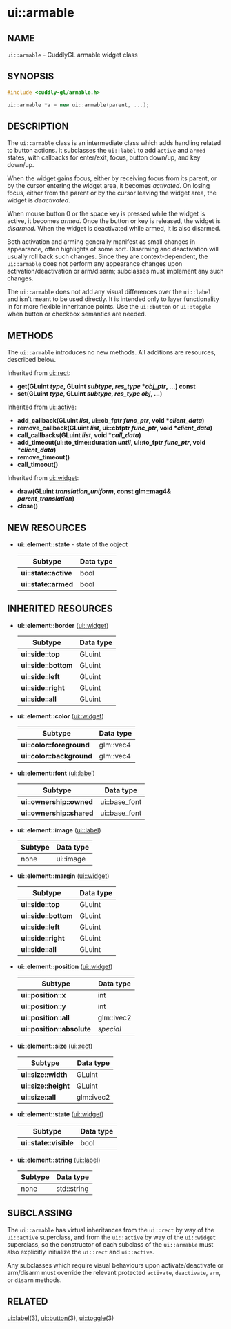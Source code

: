 ui::armable
===========

## NAME ##

`ui::armable` - CuddlyGL armable widget class

## SYNOPSIS ##

```cpp
#include <cuddly-gl/armable.h>

ui::armable *a = new ui::armable(parent, ...);
```

## DESCRIPTION ##

The `ui::armable` class is an intermediate class which adds handling
related to button actions.  It subclasses the `ui::label` to add
`active` and `armed` states, with callbacks for enter/exit, focus,
button down/up, and key down/up.

When the widget gains focus, either by receiving focus from its
parent, or by the cursor entering the widget area, it becomes
*activated*.  On losing focus, either from the parent or by the cursor
leaving the widget area, the widget is *deactivated*.

When mouse button 0 or the space key is pressed while the widget is
active, it becomes *armed*.  Once the button or key is released, the
widget is *disarmed*.  When the widget is deactivated while armed, it
is also disarmed.

Both activation and arming generally manifest as small changes in
appearance, often highlights of some sort.  Disarming and deactivation
will usually roll back such changes.  Since they are
context-dependent, the `ui::armable` does not perform any appearance
changes upon activation/deactivation or arm/disarm; subclasses must
implement any such changes.

The `ui::armable` does not add any visual differences over the
`ui::label`, and isn't meant to be used directly.  It is intended only
to layer functionality in for more flexible inheritance points.  Use
the `ui::button` or `ui::toggle` when button or checkbox semantics are
needed.

## METHODS ##

The `ui::armable` introduces no new methods.  All additions are
resources, described below.

Inherited from [ui::rect](ui-rect.md):

* **get(GLuint _type_, GLuint _subtype_, _res_type_ \*_obj_ptr_, ...) const**
* **set(GLuint _type_, GLuint _subtype_, _res_type_ _obj_, ...)**

Inherited from [ui::active](ui-active.md):

* **add_callback(GLuint _list_, ui::cb_fptr _func_ptr_, void \*_client_data_)**
* **remove_callback(GLuint _list_, ui::cbfptr _func_ptr_, void \*_client_data_)**
* **call_callbacks(GLuint _list_, void \*_call_data_)**
* **add_timeout(ui::to_time::duration _until_, ui::to_fptr _func_ptr_, void \*_client_data_)**
* **remove_timeout()**
* **call_timeout()**

Inherited from [ui::widget](ui-widget.md):

* **draw(GLuint _translation_uniform_, const glm::mag4& _parent_translation_)**
* **close()**

## NEW RESOURCES ##

* **ui::element::state** - state of the object

  | Subtype               | Data type |
  | --------------------- | --------- |
  | **ui::state::active** | bool      |
  | **ui::state::armed**  | bool      |

## INHERITED RESOURCES ##

* **ui::element::border** ([ui::widget](ui-widget.md))

  | Subtype              | Data type |
  | -------------------- | --------- |
  | **ui::side::top**    | GLuint    |
  | **ui::side::bottom** | GLuint    |
  | **ui::side::left**   | GLuint    |
  | **ui::side::right**  | GLuint    |
  | **ui::side::all**    | GLuint    |

* **ui::element::color** ([ui::widget](ui-widget.md))

  | Subtype                   | Data type |
  | ------------------------- | --------- |
  | **ui::color::foreground** | glm::vec4 |
  | **ui::color::background** | glm::vec4 |

* **ui::element::font** ([ui::label](ui-label.md))

  | Subtype                   | Data type     |
  | ------------------------- | ------------- |
  | **ui::ownership::owned**  | ui::base_font |
  | **ui::ownership::shared** | ui::base_font |

* **ui::element::image** ([ui::label](ui-label.md))

  | Subtype | Data type |
  | ------- | --------- |
  | none    | ui::image |

* **ui::element::margin** ([ui::widget](ui-widget.md))

  | Subtype              | Data type |
  | -------------------- | --------- |
  | **ui::side::top**    | GLuint    |
  | **ui::side::bottom** | GLuint    |
  | **ui::side::left**   | GLuint    |
  | **ui::side::right**  | GLuint    |
  | **ui::side::all**    | GLuint    |

* **ui::element::position** ([ui::widget](ui-widget.md))

  | Subtype                    | Data type  |
  | -------------------------- | ---------- |
  | **ui::position::x**        | int        |
  | **ui::position::y**        | int        |
  | **ui::position::all**      | glm::ivec2 |
  | **ui::position::absolute** | *special*  |

* **ui::element::size** ([ui::rect](ui-rect.md))

  | Subtype              | Data type  |
  | -------------------- | ---------- |
  | **ui::size::width**  | GLuint     |
  | **ui::size::height** | GLuint     |
  | **ui::size::all**    | glm::ivec2 |

* **ui::element::state** ([ui::widget](ui-widget.md))

  | Subtype                | Data type |
  | ---------------------- | --------- |
  | **ui::state::visible** | bool      |

* **ui::element::string** ([ui::label](ui-label.md))

  | Subtype | Data type   |
  | ------- | ----------- |
  | none    | std::string |

## SUBCLASSING ##

The `ui::armable` has virtual inheritances from the `ui::rect` by way
of the `ui::active` superclass, and from the `ui::active` by way of
the `ui::widget` superclass, so the constructor of each subclass of
the `ui::armable` must also explicitly initialize the `ui::rect` and
`ui::active`.

Any subclasses which require visual behaviours upon
activate/deactivate or arm/disarm must override the relevant protected
`activate`, `deactivate`, `arm`, or `disarm` methods.

## RELATED ##

[ui::label](ui-label.md)(3), [ui::button](ui-button.md)(3),
[ui::toggle](ui-toggle.md)(3)

